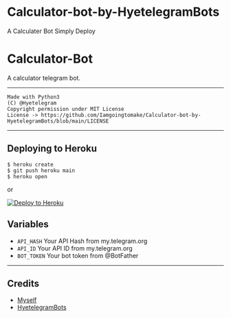# Calculator-bot-by-HyetelegramBots
A Calculater Bot Simply Deploy
# Calculator-Bot

A calculator telegram bot.

---

```
Made with Python3
(C) @Hyetelegram
Copyright permission under MIT License
License -> https://github.com/Iamgoingtomake/Calculator-bot-by-HyetelegramBots/blob/main/LICENSE
```

---

## Deploying to Heroku

```
$ heroku create
$ git push heroku main
$ heroku open
```
or

[![Deploy to Heroku](https://www.herokucdn.com/deploy/button.svg)](https://heroku.com/deploy)



## Variables

- `API_HASH` Your API Hash from my.telegram.org
- `API_ID` Your API ID from my.telegram.org
- `BOT_TOKEN` Your bot token from @BotFather

---

## Credits

- [Myself](https://github.com/iamgoingtomake)
- [HyetelegramBots ](https://www.telegram.dog/HyetelegramBots)
